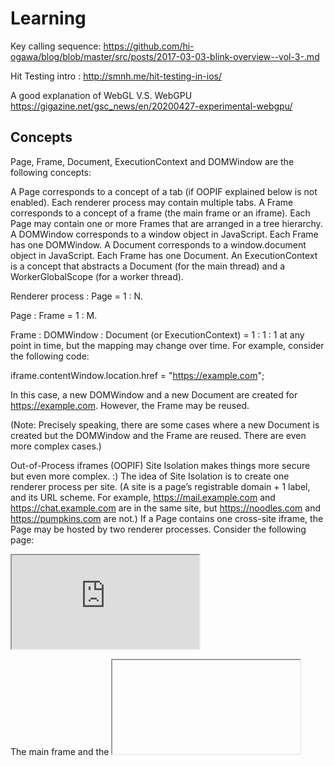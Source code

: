 # Learning

Key calling sequence: https://github.com/hi-ogawa/blog/blob/master/src/posts/2017-03-03-blink-overview--vol-3-.md

Hit Testing intro : http://smnh.me/hit-testing-in-ios/

A good explanation of WebGL V.S. WebGPU https://gigazine.net/gsc_news/en/20200427-experimental-webgpu/

## Concepts

Page, Frame, Document, ExecutionContext and DOMWindow are the following concepts:

A Page corresponds to a concept of a tab (if OOPIF explained below is not enabled). Each renderer process may contain multiple tabs.
A Frame corresponds to a concept of a frame (the main frame or an iframe). Each Page may contain one or more Frames that are arranged in a tree hierarchy.
A DOMWindow corresponds to a window object in JavaScript. Each Frame has one DOMWindow.
A Document corresponds to a window.document object in JavaScript. Each Frame has one Document.
An ExecutionContext is a concept that abstracts a Document (for the main thread) and a WorkerGlobalScope (for a worker thread).

Renderer process : Page = 1 : N.

Page : Frame = 1 : M.

Frame : DOMWindow : Document (or ExecutionContext) = 1 : 1 : 1 at any point in time, but the mapping may change over time. For example, consider the following code:

iframe.contentWindow.location.href = "https://example.com";

In this case, a new DOMWindow and a new Document are created for https://example.com. However, the Frame may be reused.

(Note: Precisely speaking, there are some cases where a new Document is created but the DOMWindow and the Frame are reused. There are even more complex cases.)

Out-of-Process iframes (OOPIF)
Site Isolation makes things more secure but even more complex. :) The idea of Site Isolation is to create one renderer process per site. (A site is a page’s registrable domain + 1 label, and its URL scheme. For example, https://mail.example.com and https://chat.example.com are in the same site, but https://noodles.com and https://pumpkins.com are not.) If a Page contains one cross-site iframe, the Page may be hosted by two renderer processes. Consider the following page:

<!-- https://example.com -->
<body>
<iframe src="https://example2.com"></iframe>
</body>

The main frame and the <iframe> may be hosted by different renderer processes. A frame local to the renderer process is represented by LocalFrame and a frame not local to the renderer process is represented by RemoteFrame.

From the perspective of the main frame, the main frame is a LocalFrame and the <iframe> is a RemoteFrame. From the perspective of the <iframe>, the main frame is a RemoteFrame and the <iframe> is a LocalFrame.

Communications between a LocalFrame and RemoteFrame (which may exist in different renderer processes) are handled via the browser process.

If you want to learn more:

Design docs: Site isolation design docs
How to write code with site isolation: core/frame/SiteIsolation.md
Detached Frame / Document
Frame / Document may be in a detached state. Consider the following case:

doc = iframe.contentDocument;
iframe.remove();  // The iframe is detached from the DOM tree.
doc.createElement("div");  // But you still can run scripts on the detached frame.

The tricky fact is that you can still run scripts or DOM operations on the detached frame. Since the frame has already been detached, most DOM operations will fail and throw errors. Unfortunately, behaviors on detached frames are not really interoperable among browsers nor well-defined in the specs. Basically the expectation is that JavaScript should keep running but most DOM operations should fail with some proper exceptions, like this:

void someDOMOperation(...) {
  if (!script_state_->ContextIsValid()) { // The frame is already detached
    …;  // Set an exception etc
    return;
  }
}

This means that in common cases Blink needs to do a bunch of clean-up operations when the frame gets detached. You can do this by inheriting from ContextLifecycleObserver, like this:

class SomeObject : public GarbageCollected<SomeObject>, public ContextLifecycleObserver {
  void ContextDestroyed() override {
    // Do clean-up operations here.
  }
  ~SomeObject() {
    // It's not a good idea to do clean-up operations here because it's too late to do them. Also a destructor is not allowed to touch any other objects on Oilpan's heap.
  }
};


// RenderView corresponds to the content container of a renderer's subset
// of the frame tree. A frame tree that spans multiple renderers will have a
// RenderView in each renderer, containing the local frames that belong to
// that renderer. The RenderView holds non-frame-related state that is
// replicated across all renderers, and is a fairly shallow object.
// Generally, most APIs care about state related to the page content which
// should be accessed through RenderFrame instead.
//
// WARNING: Historically RenderView was the path to get to the main frame,
// and the entire frame tree, but that is no longer the case. Usually
// RenderFrame is a more appropriate surface for new code, unless the code is
// agnostic of frames and page content or structure. For more context, please
// see https://crbug.com/467770 and
// https://www.chromium.org/developers/design-documents/site-isolation.

// RenderFrame interface wraps functionality, which is specific to frames, such as
// navigation. It provides communication with a corresponding RenderFrameHost
// in the browser process.


// WebContents is the core class in content/. A WebContents renders web content
// (usually HTML) in a rectangular area.
//
// Instantiating one is simple:
//   std::unique_ptr<content::WebContents> web_contents(
//       content::WebContents::Create(
//           content::WebContents::CreateParams(browser_context)));
//   gfx::NativeView view = web_contents->GetNativeView();
//   // |view| is an HWND, NSView*, etc.; insert it into the view hierarchy
//   // wherever it needs to go.
//
// That's it; go to your kitchen, grab a scone, and chill. WebContents will do
// all the multi-process stuff behind the scenes. More details are at
// https://www.chromium.org/developers/design-documents/multi-process-architecture
// .
//
// Each WebContents has exactly one NavigationController; each
// NavigationController belongs to one WebContents. The NavigationController can
// be obtained from GetController(), and is used to load URLs into the
// WebContents, navigate it backwards/forwards, etc. See navigation_controller.h
// for more details.



## Scenarios
. Layout : https://chromium.googlesource.com/chromium/src/+/master/third_party/blink/renderer/core/layout/README.md
. Element Geometry:  https://docs.google.com/document/d/1WZKlOSUK4XI0Le0fgCsyUTVw0dTwutZXGWwzlHXewiU/preview#
. Scrolling: https://docs.google.com/presentation/d/1pwx0qBW4wSmYAOJxq2gb3SMvSTCHz2L2TFx_bjsvm8E/preview?slide=id.p
	
	
## BAClear V.s JEClear
I am currently looking at the various parts of the CPU pipeline which can detect branch mispredictions. I have found these are:

Branch Target Buffer (BPU CLEAR)
Branch Address Calculator (BA CLEAR)
Jump Execution Unit (not sure of the signal name here??)
I know what 2 and 3 detect, but I do not understand what misprediction is detected within the BTB. The BAC detects where the BTB has erroneously predicted a branch for a non-branch instruction, where the BTB has failed to detect a branch, or the BTB has mispredicted the target address for a x86 RET instruction. The execution unit evaluates the branch and determines if it was correct.

What type of misprediction is detected at the Branch Target Buffer? What exactly is detected as a misprediction here?
18

This is a good question! I think the confusion that it's causing is due to Intel's strange naming schemes which often overload terms standard in academia. I will try to both answer your question and also clear up the confusion I see in the comments.

First of all. I agree that in standard computer science terminology a branch target buffer isn't synonymous with branch predictor. However in Intel terminology the Branch Target Buffer (BTB) [in capitals] is something specific and contains both a predictor and a Branch Target Buffer Cache (BTBC) which is just a table of branch instructions and their targets on a taken outcome. This BTBC is what most people understand as a branch target buffer [lower case]. So what is the Branch Address Calculator (BAC) and why do we need it if we have a BTB?

So, you understand that modern processors are split into pipelines with multiple stages. Whether this is a simple pipelined processor or an out of order supersclar processor, the first stages are typically fetch then decode. In the fetch stage all we have is the address of the current instruction contained in the program counter (PC). We use the PC to load bytes from memory and send them to the decode stage. In most cases we increment the PC in order to load the subsequent instruction(s) but in other cases we process a control flow instruction which can modify the contents of the PC completely.

The purpose of the BTB is to guess if the address in the PC points to a branch instruction, and if so, what should the next address in the PC be? That's fine, we can use a predictor for conditional branches and the BTBC for the next address. If the prediction was right, that's great! If the prediction was wrong, what then? If the BTB is the only unit we have then we would have to wait until the branch reaches the issue/execute stage of the pipeline. We would have to flush the pipeline and start again. But not every situation needs to be resolved so late. This is where the Branch Address Calculator (BAC) comes in.

The BTB is used in the fetch stage of the pipeline but the BAC resides in the decode stage. Once the instruction we fetched is decoded, we actually have a lot more information which can be useful. The first new piece of information we know is: "is the instruction I fetched actually a branch?" In the fetch stage we have no idea and the BTB can only guess, but in the decode stage we know it for sure. It is possible that the BTB predicts a branch when in fact the instruction is not a branch; in this case the BAC will halt the fetch unit, fix the BTB, and reinitiate fetching correctly.

What about branches like unconditional relative and call? These can be validated at the decode stage. The BAC will check the BTB, see if there are entries in the BTBC and set the predictor to always predict taken. For conditional branches, the BAC cannot confirm if they are taken/not-taken yet, but it can at least validate the predicted address and correct the BTB in the event of a bad address prediction. Sometimes the BTB won't identify/predict a branch at all. The BAC needs to correct this and give the BTB new information about this instruction. Since the BAC doesn't have a conditional predictor of its own, it uses a simple mechanism (backwards branches taken, forward branches not taken).

Somebody will need to confirm my understanding of these hardware counters, but I believe they mean the following:

BACLEAR.CLEAR is incremented when the BTB in fetch does a bad job and the BAC in decode can fix it.
BPU_CLEARS.EARLY is incremented when fetch decides (incorrectly) to load the next instruction before the BTB predicts that it should actually load from the taken path instead. This is because the BTB requires multiple cycles and fetch uses that time to speculatively load a consecutive block of instructions. This can be due to Intel using two BTBs, one quick and the other slower but more accurate. It takes more cycles to get a better prediction.
This explains why the penalty of a detecting a misprediction in the BTB is 2/3 cycles whereas the detecting a misprediction in the BAC is 8 cycles.	
